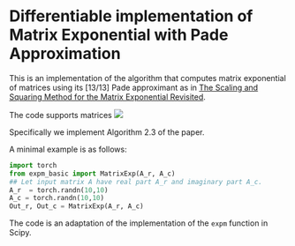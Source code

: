# Differentiable implementation of Matrix Exponential with Pade Approximation
This is an implementation of the algorithm that computes matrix exponential of matrices using its [13/13] Pade approximant as in [The Scaling and Squaring Method for the Matrix Exponential Revisited](https://dl.acm.org/doi/10.1137/04061101X).

The code supports matrices <img src="https://render.githubusercontent.com/render/math?math=\in \mathbb{C}^{n \times n}">

Specifically we implement Algorithm 2.3 of the paper.

A minimal example is as follows:

```python
import torch
from expm_basic import MatrixExp(A_r, A_c)
## Let input matrix A have real part A_r and imaginary part A_c.
A_r  = torch.randn(10,10)
A_c = torch.randn(10,10)
Out_r, Out_c = MatrixExp(A_r, A_c)
```


The code is an adaptation of the implementation of the `expm` function in Scipy.


